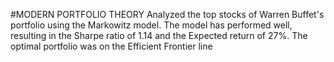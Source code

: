 #MODERN PORTFOLIO THEORY
Analyzed the top stocks of Warren Buffet's portfolio using the Markowitz model. The model has performed well, resulting in the Sharpe ratio of 1.14 and the Expected return of 27%. The optimal portfolio was on the Efficient Frontier line
